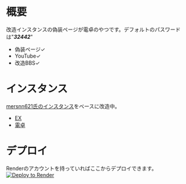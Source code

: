 # 概要  

改造インスタンスの偽装ページが電卓のやつです。デフォルトのパスワードは"***32442***"  
- 偽装ページ✓  
- YouTube✓
- 改造BBS✓
# インスタンス  

[mersnn621氏のインスタンス](https://github.com/mersnn621/yuki-bbs)をベースに改造中。  
- [EX](https://github.com/beta9514/B95_EX)
- [電卓](https://github.com/beta9514/B95_calculator)
# デプロイ  

Renderのアカウントを持っていればここからデプロイできます。  
<a href="https://render.com/deploy?repo=[https://github.com/beta9514/B95_ex](https://github.com/beta9514/Yuki-YouTube-slim-calculator)">
<img src="https://render.com/images/deploy-to-render-button.svg" alt="Deploy to Render">
</a>
